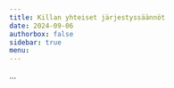 ```yaml
---
title: Killan yhteiset järjestyssäännöt
date: 2024-09-06
authorbox: false
sidebar: true
menu:
---
```


...
